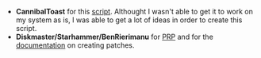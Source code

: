 - <b>CannibalToast</b> for this [script](https://github.com/CannibalToast/ToastPRPScript). Althought I wasn't able to get it to work on my system as is, I was able to get a lot of ideas in order to create this script.
- <b>Diskmaster/Starhammer/BenRierimanu</b> for [PRP](https://www.nexusmods.com/fallout4/mods/46403) and for the [documentation](https://github.com/Diskmaster/ModernPrecombines/blob/main/Creating_PRP_patches_for_other_mods.md) on creating patches.
